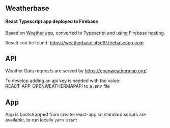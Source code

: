 ## Weatherbase

#### React Typescript app deployed to Firebase

Based on [Weather app](https://github.com/cbrannen9a/Example-Weather-App), converted to Typescript and using Firebase hosting.

Result can be found: https://weatherbase-45d6f.firebaseapp.com

## API

Weather Data requests are served by https://openweathermap.org/

To develop adding an api key is needed with the value: REACT_APP_OPENWEATHERMAPAPI to a .env file

## App

App is bootstrapped from create-react-app so standard scripts are available, to run locally `yarn start`
